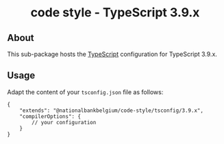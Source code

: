 <h1 align="center">
   code style - TypeScript 3.9.x
</h1>

## About

This sub-package hosts the [TypeScript](https://www.typescriptlang.org/) configuration for TypeScript 3.9.x.

## Usage

Adapt the content of your `tsconfig.json` file as follows:

```text
{
	"extends": "@nationalbankbelgium/code-style/tsconfig/3.9.x",
	"compilerOptions": {
		// your configuration
	}
}
```
